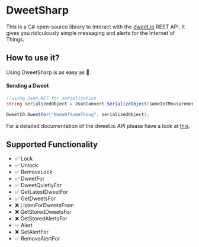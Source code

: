 # DweetSharp
This is a C# open-source library to interact with the [dweet.io](https://dweet.io) REST API. It gives you ridiculously simple messaging and alerts for the Internet of Things.

## How to use it?
Using DweetSharp is as easy as 🍰. 

#### Sending a Dweet
```csharp
//using Json.NET for serialization
string serializedObject = JsonConvert.SerializeObject(someIoTMeasurementObject);

DweetIO.DweetFor("NameOfSomeThing", serializedObject);
```
For a detailed documentation of the dweet.io API please have a look at [this](https://dweet.io/play/).

## Supported Functionality
* ✅ Lock
* ✅ Unlock
* ✅ RemoveLock
* ✅ DweetFor
* ✅ DweetQuietlyFor
* ✅ GetLatestDweetFor
* ✅ GetDweetsFor
* ❌ ListenForDweetsFrom
* ❌ GetStoredDweetsFor
* ❌ GetStoredAlertsFor
* ✅ Alert
* ❌ GetAlertFor
* ✅ RemoveAlertFor
